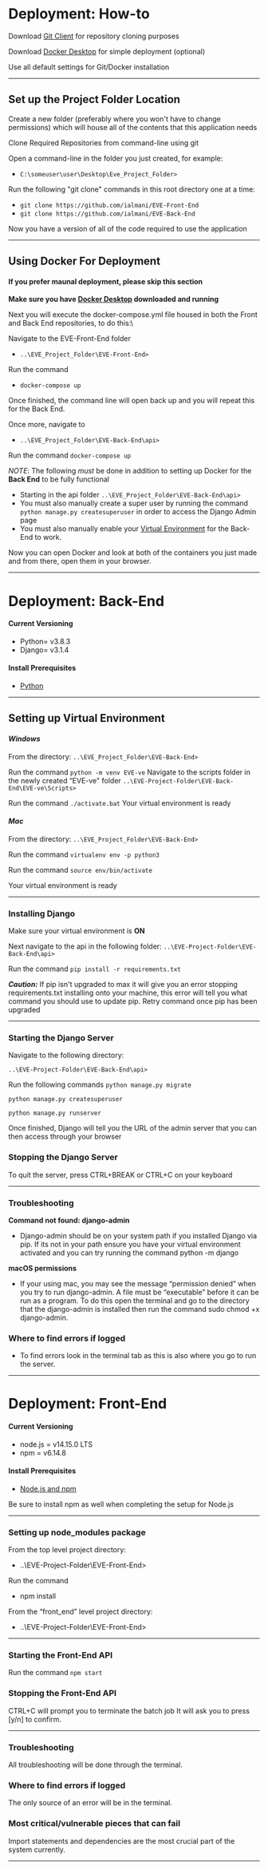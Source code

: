 # Deployment: How-to

Download [Git Client](https://git-scm.com/downloads) for repository cloning purposes

Download [Docker Desktop](https://www.docker.com/products/docker-desktop) for simple deployment (optional)

Use all default settings for Git/Docker installation
___
## Set up the Project Folder Location
Create a new folder (preferably where you won't have to change permissions) which will house all of the contents that this application needs

Clone Required Repositories from command-line using git

Open a command-line in the folder you just created, for example:
- ``` C:\someuser\user\Desktop\Eve_Project_Folder> ```

Run the following "git clone" commands in this root directory one at a time:
- ```git clone https://github.com/ialmani/EVE-Front-End```
- ```git clone https://github.com/ialmani/EVE-Back-End```

Now you have a version of all of the code required to use the application
___
## Using Docker For Deployment 
#### **If you prefer maunal deployment, please skip this section**

**Make sure you have [Docker Desktop](https://www.docker.com/products/docker-desktop) downloaded and running**

Next you will execute the docker-compose.yml file housed in both the Front and Back End repositories, to do this:\

Navigate to the EVE-Front-End folder
- ```..\EVE_Project_Folder\EVE-Front-End>```

Run the command
- ```docker-compose up```

Once finished, the command line will open back up and you will repeat this for the Back End.

Once more, navigate to 
- ```..\EVE_Project_Folder\EVE-Back-End\api>```

Run the command
```docker-compose up```

*NOTE*: The following *must* be done in addition to setting up Docker for the **Back End** to be fully functional
- Starting in the api folder ```..\EVE_Project_Folder\EVE-Back-End\api>``` 
- You must also manually create a super user by running the command 
```python manage.py createsuperuser``` 
in order to access the Django Admin page
- You must also manually enable your [Virtual Environment](https://github.com/ialmani/EVE/blob/master/Documentation/Deployment.md#setting-up-virtual-environment) for the Back-End to work.

Now you can open Docker and look at both of the containers you just made and from there, open them in your browser.
___
# Deployment: Back-End

#### **Current Versioning**
- Python= v3.8.3
- Django= v3.1.4
#### **Install Prerequisites**
- [Python](https://www.python.org/downloads/release/python-383/)
___
## Setting up Virtual Environment 

#### *Windows*

From the directory:
```..\EVE_Project_Folder\EVE-Back-End>```

Run the command
```python -m venv EVE-ve```
Navigate to the scripts folder in the newly created “EVE-ve" folder
```..\EVE-Project-Folder\EVE-Back-End\EVE-ve\Scripts>```

Run the command
```./activate.bat```
Your virtual environment is ready

#### *Mac*
From the directory:
```..\EVE_Project_Folder\EVE-Back-End>```

Run the command
```virtualenv env -p python3```

Run the command
```source env/bin/activate```

Your virtual environment is ready
___
### Installing Django
Make sure your virtual environment is **ON**

Next navigate to the api in the following folder:
```..\EVE-Project-Folder\EVE-Back-End\api>```

Run the command
```pip install -r requirements.txt```

***Caution:*** If pip isn't upgraded to max it will give you an error stopping requirements.txt installing onto your machine, this error will tell you what command you should use to update pip. Retry command once pip has been upgraded
___
### Starting the Django Server
Navigate to the following directory:

```..\EVE-Project-Folder\EVE-Back-End\api>```

Run the following commands
```python manage.py migrate```

```python manage.py createsuperuser```

```python manage.py runserver```

Once finished, Django will tell you the URL of the admin server that you can then access through your browser

### Stopping the Django Server
To quit the server, press CTRL+BREAK or CTRL+C on your keyboard
___
### Troubleshooting
**Command not found: django-admin**
- Django-admin should be on your system path if you installed Django via pip. If its not in your path ensure you have your virtual environment activated and you can try running the command python -m django

**macOS permissions**
- If your using mac, you may see the message “permission denied” when you try to run django-admin. A file must be “executable” before it can be run as a program. To do this open the terminal and go to the directory that the django-admin is installed then run the command sudo chmod +x django-admin.
 
### Where to find errors if logged
- To find errors look in the terminal tab as this is also where you go to run the server.
___
# Deployment: Front-End
#### Current Versioning
- node.js = v14.15.0 LTS
- npm = v6.14.8
#### Install Prerequisites
- [Node.js and npm](https://nodejs.org/en/) 

Be sure to install npm as well when completing the setup for Node.js
___
### Setting up node_modules package
From the top level project directory:
- ..\EVE-Project-Folder\EVE-Front-End>

Run the command
- npm install

From the “front_end” level project directory:
- ..\EVE-Project-Folder\EVE-Front-End>
___

### Starting the Front-End API
Run the command
```npm start```

### Stopping the Front-End API
CTRL+C will prompt you to terminate the batch job
It will ask you to press [y/n] to confirm.

___
### Troubleshooting
All troubleshooting will be done through the terminal.
### Where to find errors if logged
The only source of an error will be in the terminal.

### Most critical/vulnerable pieces that can fail
Import statements and dependencies are the most crucial part of the system currently.
___
